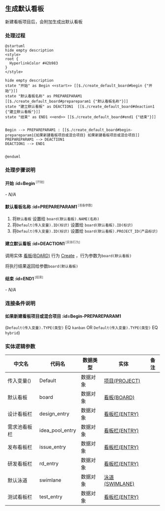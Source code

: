 ## 生成默认看板 <!-- {docsify-ignore-all} -->

   新建看板项目后，会附加生成出默认看板

### 处理过程

```plantuml
@startuml
hide empty description
<style>
root {
  HyperlinkColor #42b983
}
</style>

hide empty description
state "开始" as Begin <<start>> [[$./create_default_board#begin {"开始"}]]
state "默认看板名称" as PREPAREPARAM1  [[$./create_default_board#prepareparam1 {"默认看板名称"}]]
state "建立默认看板" as DEACTION1  [[$./create_default_board#deaction1 {"建立默认看板"}]]
state "结束" as END1 <<end>> [[$./create_default_board#end1 {"结束"}]]


Begin --> PREPAREPARAM1 : [[$./create_default_board#begin-prepareparam1{如果新建看板项目或混合项目} 如果新建看板项目或混合项目]]
PREPAREPARAM1 --> DEACTION1
DEACTION1 --> END1


@enduml
```


### 处理步骤说明

#### 开始 :id=Begin<sup class="footnote-symbol"> <font color=gray size=1>[开始]</font></sup>



*- N/A*
#### 默认看板名称 :id=PREPAREPARAM1<sup class="footnote-symbol"> <font color=gray size=1>[准备参数]</font></sup>



1. 将`默认看板` 设置给  `board(默认看板).NAME(名称)`
2. 将`Default(传入变量).ID(标识)` 设置给  `board(默认看板).ID(标识)`
3. 将`Default(传入变量).ID(标识)` 设置给  `board(默认看板).PROJECT_ID(产品标识)`

#### 建立默认看板 :id=DEACTION1<sup class="footnote-symbol"> <font color=gray size=1>[实体行为]</font></sup>



调用实体 [看板(BOARD)](module/ProjMgmt/board.md) 行为 [Create](module/ProjMgmt/board#行为) ，行为参数为`board(默认看板)`

将执行结果返回给参数`board(默认看板)`

#### 结束 :id=END1<sup class="footnote-symbol"> <font color=gray size=1>[结束]</font></sup>



*- N/A*


### 连接条件说明
#### 如果新建看板项目或混合项目 :id=Begin-PREPAREPARAM1

(`Default(传入变量).TYPE(类型)` EQ `kanban` OR `Default(传入变量).TYPE(类型)` EQ `hybrid`)


### 实体逻辑参数

|    中文名   |    代码名    |  数据类型    |  实体   |备注 |
| --------| --------| -------- | -------- | --------   |
|传入变量(<i class="fa fa-check"/></i>)|Default|数据对象|[项目(PROJECT)](module/ProjMgmt/project.md)||
|默认看板|board|数据对象|[看板(BOARD)](module/ProjMgmt/board.md)||
|设计看板栏|design_entry|数据对象|[看板栏(ENTRY)](module/ProjMgmt/entry.md)||
|需求池看板栏|idea_pool_entry|数据对象|[看板栏(ENTRY)](module/ProjMgmt/entry.md)||
|发布看板栏|issue_entry|数据对象|[看板栏(ENTRY)](module/ProjMgmt/entry.md)||
|研发看板栏|rd_entry|数据对象|[看板栏(ENTRY)](module/ProjMgmt/entry.md)||
|默认泳道|swimlane|数据对象|[泳道(SWIMLANE)](module/ProjMgmt/swimlane.md)||
|测试看板栏|test_entry|数据对象|[看板栏(ENTRY)](module/ProjMgmt/entry.md)||
